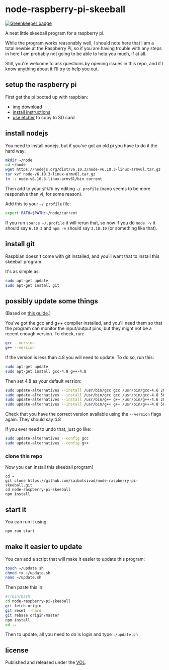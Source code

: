 # node-raspberry-pi-skeeball

[![Greenkeeper badge](https://badges.greenkeeper.io/saibotsivad/node-raspberry-pi-skeeball.svg)](https://greenkeeper.io/)

A neat little skeeball program for a raspberry pi.

While the program works reasonably well, I should note
here that I am a total newbie at the Raspberry Pi, so
if you are having trouble with any steps in here I am
probably not going to be able to help you much, if at
all.

Still, you're welcome to ask questions by opening issues
in this repo, and if I know anything about it I'll try
to help you out.

## setup the raspberry pi

First get the pi booted up with raspbian:

* [img download](https://www.raspberrypi.org/downloads/)
* [install instructions](https://www.raspberrypi.org/documentation/installation/installing-images/README.md)
* [use etcher](https://etcher.io/) to copy to SD card

## install nodejs

You need to install nodejs, but if you've got an old pi
you have to do it the hard way:

```bash
mkdir ~/node
cd ~/node
wget https://nodejs.org/dist/v6.10.3/node-v6.10.3-linux-armv6l.tar.gz
tar xvf node-v6.10.3-linux-armv6l.tar.gz
ln -s node-v6.10.3-linux-armv6l/bin current
```

Then add to your `$PATH` by editing `~/.profile` (nano seems
to be more responsive than vi, for some reason).

Add this to your `~/.profile` file:

```bash
export PATH=$PATH:~/node/current
```

If you run `source ~/.profile` it will rerun that, so now
if you do `node -v` it should say `6.10.3` and `npm -v`
should say `3.10.10` (or something like that).

## install git

Raspbian doesn't come with git installed, and you'll want that
to install this skeeball program.

It's as simple as:

```bash
sudo apt-get update
sudo apt-get install git
```

## possibly update some things

(Based on [this guide](https://github.com/fivdi/onoff/wiki/Node.js-v4-and-native-addons).)

You've got the gcc and g++ compiler installed, and you'll need
them so that the program can monitor the input/output pins, but
they might not be a recent enough version. To check, run:

```bash
gcc --version
g++ --version
```

If the version is less than 4.8 you will need to update. To do
so, run this:

```bash
sudo apt-get update
sudo apt-get install gcc-4.8 g++-4.8
```

Then set 4.8 as your default version:

```bash
sudo update-alternatives --install /usr/bin/gcc gcc /usr/bin/gcc-4.6 20
sudo update-alternatives --install /usr/bin/gcc gcc /usr/bin/gcc-4.8 50
sudo update-alternatives --install /usr/bin/g++ g++ /usr/bin/g++-4.6 20
sudo update-alternatives --install /usr/bin/g++ g++ /usr/bin/g++-4.8 50
```

Check that you have the correct version available using the `--version`
flags again. They should say 4.8

If you ever need to undo that, just go like:

```bash
sudo update-alternatives --config gcc
sudo update-alternatives --config g++
```

### clone this repo

Now you can install this skeeball program!

```
cd ~
git clone https://github.com/saibotsivad/node-raspberry-pi-skeeball.git
cd node-raspberry-pi-skeeball
npm install
```

## start it

You can run it using:

```bash
npm run start
```

## make it easier to update

You can add a script that will make it easier to update
this program:

```bash
touch ~/update.sh
chmod +x ~/update.sh
nano ~/update.sh
```

Then paste this in:

```bash
#!/bin/bash
cd node-raspberry-pi-skeeball
git fetch origin
git reset --hard
git rebase origin/master
npm install
cd ..
```

Then to update, all you need to do is login and type `./update.sh`

## license

Published and released under the [VOL](http://veryopenlicense.com).
